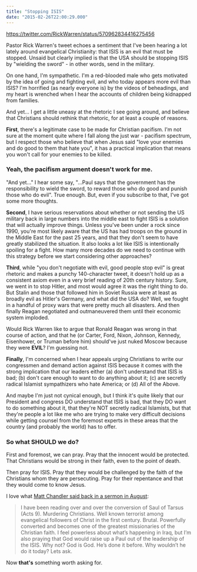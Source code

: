 ```yaml
---
title: "Stopping ISIS"
date: "2015-02-26T22:00:29.000"
---
```


https://twitter.com/RickWarren/status/570962834416275456

Pastor Rick Warren's tweet echoes a sentiment that I've been hearing a lot lately around evangelical Christianity: that ISIS is an evil that must be stopped. Unsaid but clearly implied is that the USA should be stopping ISIS by "wielding the sword" - in other words, send in the military.

On one hand, I'm sympathetic. I'm a red-blooded male who gets motivated by the idea of going and fighting evil, and who today appears more evil than ISIS? I'm horrified (as nearly everyone is) by the videos of beheadings, and my heart is wrenched when I hear the accounts of children being kidnapped from families.

And yet... I get a little uneasy at the rhetoric I see going around, and believe that Christians should rethink that rhetoric, for at least a couple of reasons.

**First**, there's a legitimate case to be made for Christian pacifism. I'm not sure at the moment quite where I fall along the just war - pacifism spectrum, but I respect those who believe that when Jesus said "love your enemies and do good to them that hate you", it has a practical implication that means you won't call for your enemies to be killed.

### Yeah, the pacifism argument doesn't work for me.

"And yet..." I hear some say, "...Paul says that the government has the responsibility to wield the sword, to reward those who do good and punish those who do evil". True enough. But, even if you subscribe to that, I've got some more thoughts.

**Second**, I have serious reservations about whether or not sending the US military back in large numbers into the middle east to fight ISIS is a solution that will actually improve things. Unless you've been under a rock since 1990, you're most likely aware that the US has had troops on the ground in the Middle East for the past 25 years, and that they don't seem to have greatly stabilized the situation. It also looks a lot like ISIS is intentionally spoiling for a fight. How many more decades do we need to continue with this strategy before we start considering other approaches?

**Third**, while "you don't negotiate with evil, good people stop evil" is great rhetoric and makes a punchy 140-character tweet, it doesn't hold up as a consistent axiom even in a very brief reading of 20th century history. Sure, we went in to stop Hitler, and most would agree it was the right thing to do. But Stalin and those that followed him in Soviet Russia were at least as broadly evil as Hitler's Germany, and what did the USA do? Well, we fought in a handful of proxy wars that were pretty much all disasters. And then finally Reagan negotiated and outmaneuvered them until their economic system imploded.

Would Rick Warren like to argue that Ronald Reagan was wrong in that course of action, and that he (or Carter, Ford, Nixon, Johnson, Kennedy, Eisenhower, or Truman before him) should've just nuked Moscow because they were **EVIL**? I'm guessing not.

**Finally**, I'm concerned when I hear appeals urging Christians to write our congressmen and demand action against ISIS because it comes with the strong implication that our leaders either (a) don't understand that ISIS is bad; (b) don't care enough to want to do anything about it; (c) are secretly radical Islamist sympathizers who hate America; or (d) All of the Above.

And maybe I'm just not cynical enough, but I think it's quite likely that our President and congress DO understand that ISIS is bad, that they DO want to do something about it, that they're NOT secretly radical Islamists, but that they're people a lot like me who are trying to make very difficult decisions while getting counsel from the foremost experts in these areas that the country (and probably the world) has to offer.

### So what SHOULD we do?

First and foremost, we can pray. Pray that the innocent would be protected. That Christians would be strong in their faith, even to the point of death.

Then pray for ISIS. Pray that they would be challenged by the faith of the Christians whom they are persecuting. Pray for their repentance and that they would come to know Jesus.

I love what [Matt Chandler said back in a sermon in August](http://tonyreinke.com/2014/08/24/saul-of-tarsus-and-isis/):

> I have been reading over and over the conversion of Saul of Tarsus (Acts 9). Murdering Christians. Well known terrorist among evangelical followers of Christ in the first century. Brutal. Powerfully converted and becomes one of the greatest missionaries of the Christian faith. I feel powerless about what’s happening in Iraq, but I’m also praying that God would raise up a Paul out of the leadership of the ISIS. Why not? God is God. He’s done it before. Why wouldn’t he do it today? Lets ask.

Now **that's** something worth asking for.
